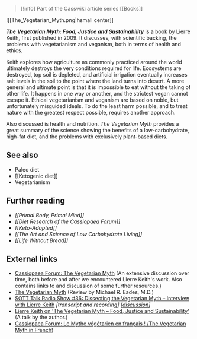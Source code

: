 > [!info] Part of the Casswiki article series [[Books]]

![[The_Vegetarian_Myth.png|hsmall center]]


_**The Vegetarian Myth: Food, Justice and Sustainability**_ is a book by Lierre Keith, first published in 2009. It discusses, with scientific backing, the problems with vegetarianism and veganism, both in terms of health and ethics.

Keith explores how agriculture as commonly practiced around the world ultimately destroys the very conditions required for life. Ecosystems are destroyed, top soil is depleted, and artificial irrigation eventually increases salt levels in the soil to the point where the land turns into desert. A more general and ultimate point is that it is impossible to eat without the taking of other life. It happens in one way or another, and the strictest vegan cannot escape it. Ethical vegetarianism and veganism are based on noble, but unfortunately misguided ideals. To do the least harm possible, and to treat nature with the greatest respect possible, requires another approach.

Also discussed is health and nutrition. _The Vegetarian Myth_ provides a great summary of the science showing the benefits of a low-carbohydrate, high-fat diet, and the problems with exclusively plant-based diets.

See also
--------

*   Paleo diet
*   [[Ketogenic diet]]
*   Vegetarianism

Further reading
---------------

*   _[[Primal Body, Primal Mind]]_
*   _[[Diet Research of the Cassiopaea Forum]]_
*   _[[Keto-Adapted]]_
*   _[[The Art and Science of Low Carbohydrate Living]]_
*   _[[Life Without Bread]]_

External links
--------------

*   [Cassiopaea Forum: The Vegetarian Myth](https://cassiopaea.org/forum/index.php/topic,20771.0.html) (An extensive discussion over time, both before and after we encountered Lierre Keith's work. Also contains links to and discussion of some further resources.)
*   [The Vegetarian Myth](http://www.sott.net/article/229711-The-Vegetarian-Myth) (Review by Michael R. Eades, M.D.)
*   [SOTT Talk Radio Show #36: Dissecting the Vegetarian Myth – Interview with Lierre Keith](http://www.sott.net/article/279076-SOTT-Talk-Radio-Dissecting-the-Vegetarian-Myth-Interview-with-Lierre-Keith) _\[transcript and recording\]_ _\[[discussion](https://cassiopaea.org/forum/index.php/topic,32690.0.html)\]_
*   [Lierre Keith on 'The Vegetarian Myth – Food, Justice and Sustainability'](http://www.sott.net/article/230120-Lierre-Keith-on-The-Vegetarian-Myth-Food-Justice-and-Sustainability) (A talk by the author.)
*   [Cassiopaea Forum: Le Mythe végétarien en français ! /The Vegetarian Myth in French!](https://cassiopaea.org/forum/index.php/topic,31782.0.html)